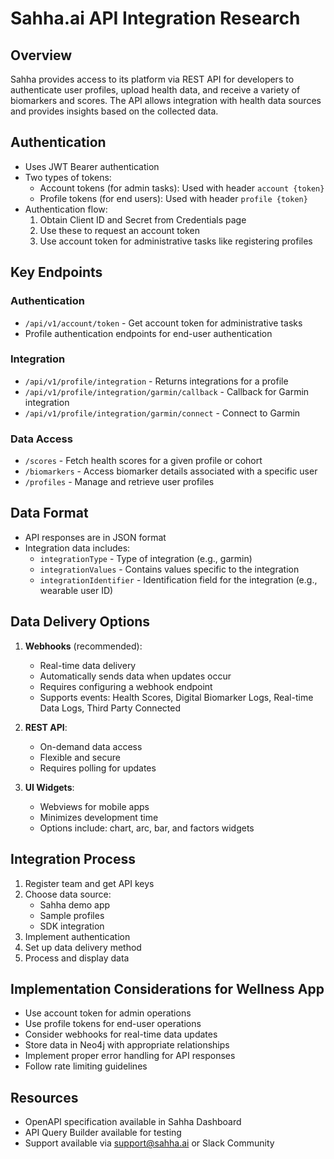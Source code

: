 # Sahha.ai API Integration Research

## Overview
Sahha provides access to its platform via REST API for developers to authenticate user profiles, upload health data, and receive a variety of biomarkers and scores. The API allows integration with health data sources and provides insights based on the collected data.

## Authentication
- Uses JWT Bearer authentication
- Two types of tokens:
  - Account tokens (for admin tasks): Used with header `account {token}`
  - Profile tokens (for end users): Used with header `profile {token}`
- Authentication flow:
  1. Obtain Client ID and Secret from Credentials page
  2. Use these to request an account token
  3. Use account token for administrative tasks like registering profiles

## Key Endpoints

### Authentication
- `/api/v1/account/token` - Get account token for administrative tasks
- Profile authentication endpoints for end-user authentication

### Integration
- `/api/v1/profile/integration` - Returns integrations for a profile
- `/api/v1/profile/integration/garmin/callback` - Callback for Garmin integration
- `/api/v1/profile/integration/garmin/connect` - Connect to Garmin

### Data Access
- `/scores` - Fetch health scores for a given profile or cohort
- `/biomarkers` - Access biomarker details associated with a specific user
- `/profiles` - Manage and retrieve user profiles

## Data Format
- API responses are in JSON format
- Integration data includes:
  - `integrationType` - Type of integration (e.g., garmin)
  - `integrationValues` - Contains values specific to the integration
  - `integrationIdentifier` - Identification field for the integration (e.g., wearable user ID)

## Data Delivery Options
1. **Webhooks** (recommended):
   - Real-time data delivery
   - Automatically sends data when updates occur
   - Requires configuring a webhook endpoint
   - Supports events: Health Scores, Digital Biomarker Logs, Real-time Data Logs, Third Party Connected

2. **REST API**:
   - On-demand data access
   - Flexible and secure
   - Requires polling for updates

3. **UI Widgets**:
   - Webviews for mobile apps
   - Minimizes development time
   - Options include: chart, arc, bar, and factors widgets

## Integration Process
1. Register team and get API keys
2. Choose data source:
   - Sahha demo app
   - Sample profiles
   - SDK integration
3. Implement authentication
4. Set up data delivery method
5. Process and display data

## Implementation Considerations for Wellness App
- Use account token for admin operations
- Use profile tokens for end-user operations
- Consider webhooks for real-time data updates
- Store data in Neo4j with appropriate relationships
- Implement proper error handling for API responses
- Follow rate limiting guidelines

## Resources
- OpenAPI specification available in Sahha Dashboard
- API Query Builder available for testing
- Support available via support@sahha.ai or Slack Community
